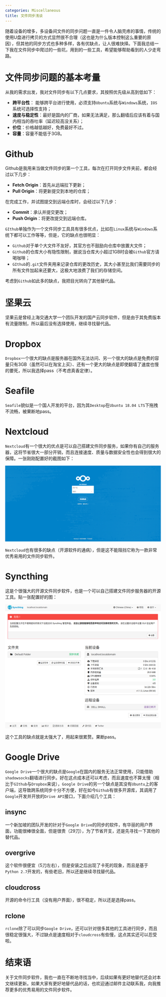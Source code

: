 ```yaml
---
categories: Miscellaneous
title: 文件同步浅谈
---
```


随着设备的增多，多设备间文件的同步问题一直是一件令人脑壳疼的事情，传统的使用U盘进行拷贝的方式显然很不合理（这也是为什么版本控制这么重要的原因），但其他的同步方式也多种多样，各有优缺点，让人很难抉择。下面我总结一下我在文件同步中爬过的一些坑，用到的一些工具，希望能够帮助看到的人少走弯路。

# 文件同步问题的基本考量

从我的需求出发，我对文件同步有以下几点要求，其按照优先级从高到低如下：

- **跨平台性**： 能够跨平台进行使用，必须支持`Ubuntu`系统与`Windows`系统，`IOS`系统可选择性支持；
- **速度与稳定性**：最好是国内的厂商，如果无法满足，那么翻墙后应该有着与国内相当的吞吐率（延迟较高没关系）；
- **价位**：价格越低越好，免费最好不过。
- **容量**：容量不能低于3GB。

# Github

Github是我用来当做文件同步的第一个工具，每次在打开同步文件夹前，都会经过以下几步：

- **Fetch Origin**：首先从远端拉下更新；
- **Pull Origin**：将更新提交到本地的仓库；

在完成工作，并试图提交到远端仓库时，会经过以下几步：

- **Commit**：承认并提交更改；
- **Push Origin**：将更改提交到远端仓库。

`GIthub`单独作为一个文件同步工具具有很多优点，比如在`Linux`系统与`Windows`系统下都可以工作等等，但是，它的缺点也很明显：

- `Github`对于单个大文件不友好，其官方也不鼓励向仓库中放置大文件；
- `Github`的仓库大小有隐性限制，据说当仓库大小超过1GB时会被`Github`官方请喝咖啡；
- `GIthub`的`.git`文件夹用来记录仓库的更改历史，其大小甚至比我们需要同步的所有文件加起来还要大，这极大地浪费了我们的存储空间。

考虑到`Github`如此多的缺点，我把目光转向了其他替代品。

# 坚果云

坚果云是曾经上海交通大学一个团队开发的国产云同步软件，但是由于其免费版本有流量限制，所以最后没有选择使用，继续寻找替代品。

# Dropbox

`Dropbox`一个很大的缺点是服务器在国外无法访问、另一个很大的缺点是免费的容量只有3GB（虽然可以在淘宝上买）、还有一个更大的缺点是即使翻墙了速度也慢的要死，所以我选择pass（不考虑真香定律）。

# Seafile

`Seafile`貌似是一个国人开发的平台，因为其`Desktop`在`Ubuntu 18.04 LTS`下拖拽不流畅，被果断地pass。

# Nextcloud

`Nextcloud`有一个很大的优点是可以自己搭建文件同步服务，如果你有自己的服务器，这将节省很大一部分开销，而且连接速度、质量与数据安全性也会得到很大的保障。一张刚刚配置好的截图如下：

![](../../img/nextcloud20190521.png)

`Nextcloud`也有很多的缺点（开源软件的通病），但是这不能阻挡它称为一款非常优秀易用的文件同步软件。

# Syncthing

这是个很强大的开源文件同步软件，也是一个可以自己搭建文件同步服务器的开源工具。贴一张配置好的图：

![](../../img/syncthing.png)

这个工具的缺点就是太强大了，用起来很累赘。果断pass。

# Google Drive

`Google Drive`一个很大的缺点是`Google`在国内的服务无法正常使用，只能借助`shadowsocks`翻墙进行同步。好在这点成本还可以考虑，而且速度也不算太慢（相比于`GIthub`与`Dropbox`来说），`Google Drive`的另一个缺点是其没有`Ubuntu`上的客户端，这导致跨系统同步十分不方便，好在如今`Github`有很多开源库，其调用了`Google`开发并开放的`Drive API`接口，下面介绍几个工具：

## insync

一个新加坡的团队开发的针对于`Google Drive`的同步的软件，有华丽的用户界面，功能很棒很全面，但是很贵（29刀），为了节省开支，还是先寻找一下其他的替代品。

## overgrive

这个软件很便宜（5刀左右），但是安装之后出现了卡死的现象，而且是基于`Python 2.7`开发的，有些老旧，所以还是继续寻找替代品。

## cloudcross

开源的命令行工具（没有用户界面），很不稳定，所以还是选择pass。

## rclone

`rclone`除了可以同步`Google Drive`，还可以针对很多其他的工具进行同步，而且很稳定很强大，不过缺点是速度相对于`cloudcross`有些慢，这点其实还可以忍受啦。

# 结束语

关于文件同步软件，我也一直在不断地寻找当中，后续如果有更好地替代还会对本文继续更新。如果大家有更好地替代品的话，也欢迎通过邮件主动联系我，向我推荐更多的优秀易用的文件同步软件。